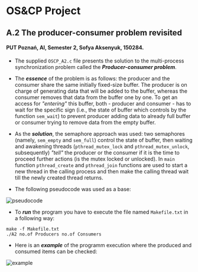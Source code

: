 # OS&CP Project
## A.2 The producer-consumer problem revisited
#### PUT Poznań, AI, Semester 2, Sofya Aksenyuk, 150284.

* The supplied `OSCP_A2.c` file presents the solution to the multi-process synchronization problem called the **_Producer-consumer problem_**.

* The **_essence_** of the problem is as follows: the producer and the consumer share the same initially fixed-size buffer. The producer is on charge of generating data that will be added to the buffer, whereas the consumer removes that data from the buffer one by one. To get an access for _"entering"_ this buffer, both - producer and consumer - has to wait for the specific sign (i.e., the state of buffer which controls by the function `sem_wait`) to prevent producer adding data to already full buffer or consumer trying to remove data from the empty buffer.

* As the **_solution_**, the semaphore approach was used: two semaphores (namely, `sem_empty` and `sem_full`) control the state of buffer, then waiting and awakening threads (`pthread_mutex_lock` and `pthread_mutex_unlock`, subsequently) _"tell"_ the producer or the consumer if it is the time to proceed further actions (is the mutex locked or unlocked).
In `main` function `pthread_create` and `pthread_join` functions are used to start a new thread in the calling process and then make the calling thread wait till the newly created thread returns.

* The following pseudocode was used as a base:

![pseudocode](https://user-images.githubusercontent.com/86928699/124405402-d23f3280-dd3e-11eb-9092-c44e1ca61fdf.jpg)

* To **_run_** the program you have to execute the file named `Makefile.txt` in a following way: 
```
make -f Makefile.txt
./A2 no.of Producers no.of Consumers
```

* Here is an **_example_** of the programm execution where the produced and consumed items can be checked:

![example](https://user-images.githubusercontent.com/86928699/124457132-c62d9200-dd8b-11eb-951a-78a92f2c104d.jpg)
